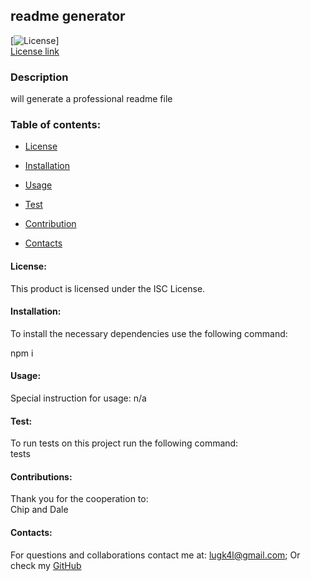 
  ## readme generator
  
  [![License](https://img.shields.io/badge/License-ISC%20License-blue.svg)]<br>
  [License link](https://choosealicense.com/licenses/?q=ISC%20License/)<br>

### Description

  will generate a professional readme file 

### Table of contents:

  - [License](#license)

  - [Installation](#install)

  - [Usage](#usage)

  - [Test](#tests)
  
  - [Contribution](#contributions)

  - [Contacts](#contacts)


#### License:
  This product is licensed under the ISC License.

#### Installation:
  To install the necessary dependencies use the following command:

  npm i

#### Usage:

  Special instruction for usage:
  n/a

#### Test:

  To run tests on this project run the following command: <br>
  tests

####  Contributions:
  
  Thank you for the cooperation to:<br>
  Chip and Dale

#### Contacts:

  For questions and collaborations contact me at: [lugk4l@gmail.com](mailto:lugk4l@gmail.com);
  Or check my [GitHub](https://github.com/Gio86krt)
